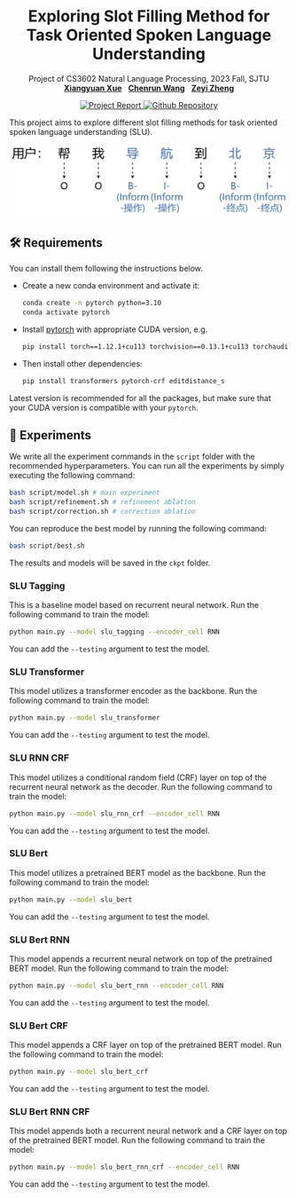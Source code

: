 <h1 align="center">
Exploring Slot Filling Method for Task Oriented Spoken Language Understanding
</h1>
<p align="center">
    Project of CS3602 Natural Language Processing, 2023 Fall, SJTU
    <br />
    <a href="https://github.com/xxyQwQ"><strong>Xiangyuan Xue</strong></a>
    &nbsp;
    <a href="https://github.com/wcr369"><strong>Chenrun Wang</strong></a>
    &nbsp;
    <a href="https://github.com/Ken-Bing"><strong>Zeyi Zheng</strong></a>
    <br />
</p>
<p align="center">
    <a href='assets/report.pdf'> <img alt='Project Report' src='https://img.shields.io/badge/Project-Report-green?style=flat&logo=googlescholar&logoColor=green'> </a>
    <a href="https://github.com/wcr369/Spoken-Language-Understanding"> <img alt="Github Repository" src="https://img.shields.io/badge/Github-Repository-blue?logo=github&logoColor=blue"> </a>
</p>

This project aims to explore different slot filling methods for task oriented spoken language understanding (SLU).

![teasor](assets/teasor.png)

## 🛠️ Requirements

You can install them following the instructions below.

* Create a new conda environment and activate it:
  
    ```bash
    conda create -n pytorch python=3.10
    conda activate pytorch
    ```

* Install [pytorch](https://pytorch.org/get-started/previous-versions/) with appropriate CUDA version, e.g.
  
    ```bash
    pip install torch==1.12.1+cu113 torchvision==0.13.1+cu113 torchaudio==0.12.1 --extra-index-url https://download.pytorch.org/whl/cu113
    ```

* Then install other dependencies:
  
    ```bash
    pip install transformers pytorch-crf editdistance_s
    ```

Latest version is recommended for all the packages, but make sure that your CUDA version is compatible with your `pytorch`.

## 🚀 Experiments

We write all the experiment commands in the `script` folder with the recommended hyperparameters. You can run all the experiments by simply executing the following command:

```bash
bash script/model.sh # main experiment
bash script/refinement.sh # refinement ablation
bash script/correction.sh # correction ablation
```

You can reproduce the best model by running the following command:

```bash
bash script/best.sh
```

The results and models will be saved in the `ckpt` folder.

### SLU Tagging

This is a baseline model based on recurrent neural network. Run the following command to train the model:

```bash
python main.py --model slu_tagging --encoder_cell RNN
```

You can add the `--testing` argument to test the model.

### SLU Transformer

This model utilizes a transformer encoder as the backbone. Run the following command to train the model:

```bash
python main.py --model slu_transformer
```

You can add the `--testing` argument to test the model.

### SLU RNN CRF

This model utilizes a conditional random field (CRF) layer on top of the recurrent neural network as the decoder. Run the following command to train the model:

```bash
python main.py --model slu_rnn_crf --encoder_cell RNN
```

You can add the `--testing` argument to test the model.

### SLU Bert

This model utilizes a pretrained BERT model as the backbone. Run the following command to train the model:

```bash
python main.py --model slu_bert
```

You can add the `--testing` argument to test the model.

### SLU Bert RNN

This model appends a recurrent neural network on top of the pretrained BERT model. Run the following command to train the model:

```bash
python main.py --model slu_bert_rnn --encoder_cell RNN
```

You can add the `--testing` argument to test the model.

### SLU Bert CRF

This model appends a CRF layer on top of the pretrained BERT model. Run the following command to train the model:

```bash
python main.py --model slu_bert_crf
```

You can add the `--testing` argument to test the model.

### SLU Bert RNN CRF

This model appends both a recurrent neural network and a CRF layer on top of the pretrained BERT model. Run the following command to train the model:

```bash
python main.py --model slu_bert_rnn_crf --encoder_cell RNN
```

You can add the `--testing` argument to test the model.
